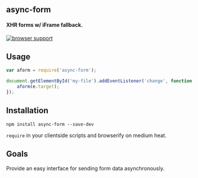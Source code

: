 ## async-form
#### XHR forms w/ iFrame fallback.

[![browser support](https://ci.testling.com/derekr/async-form.png)](https://ci.testling.com/derekr/async-form)

## Usage

```js
var aform = require('async-form');

document.getElementById('my-file').addEventListener('change', function (e) {
    aform(e.target);
});
```

## Installation

```
npm install async-form --save-dev
```

`require` in your clientside scripts and browserify on medium heat.

## Goals

Provide an easy interface for sending form data asynchronously.
